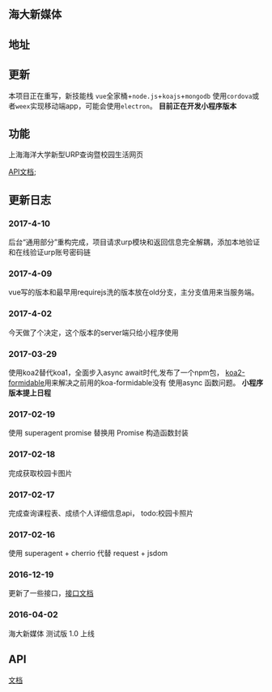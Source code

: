 ## 海大新媒体

## 地址 

## 更新

本项目正在重写，新技能栈 `vue`全家桶+`node.js`+`koajs`+`mongodb` 使用`cordova`或者`weex`实现移动端app，可能会使用`electron`。
**目前正在开发小程序版本**

## 功能
上海海洋大学新型URP查询暨校园生活网页

[API文档](./api.md);

## 更新日志


### 2017-4-10
后台“通用部分”重构完成，项目请求urp模块和返回信息完全解耦，添加本地验证和在线验证urp账号密码链
### 2017-4-09
vue写的版本和最早用requirejs洗的版本放在old分支，主分支值用来当服务端。
### 2017-4-02
今天做了个决定，这个版本的server端只给小程序使用
### 2017-03-29
使用koa2替代koa1，全面步入async await时代,发布了一个npm包，
[koa2-formidable](https://www.npmjs.com/package/koa2-formidable)用来解决之前用的koa-formidable没有
使用async 函数问题。 **小程序版本提上日程**
### 2017-02-19
使用 superagent promise 替换用 Promise 构造函数封装
### 2017-02-18
完成获取校园卡图片
### 2017-02-17
完成查询课程表、成绩个人详细信息api，
todo:校园卡照片
### 2017-02-16
使用 superagent + cherrio 代替 request + jsdom
### 2016-12-19
更新了一些接口，[接口文档](server/api.md)
### 2016-04-02
海大新媒体 测试版 1.0 上线 

## API

[文档](/server/api.md)